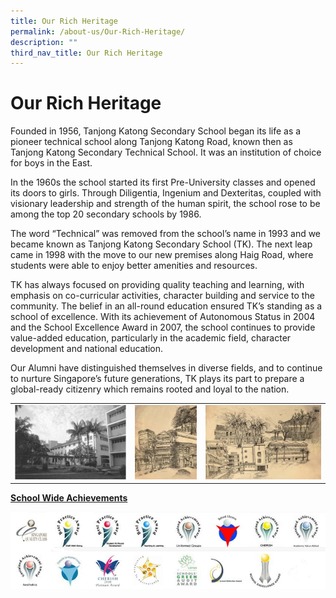 ```yaml
---
title: Our Rich Heritage
permalink: /about-us/Our-Rich-Heritage/
description: ""
third_nav_title: Our Rich Heritage
---
```

# Our Rich Heritage
Founded in 1956, Tanjong Katong Secondary School began its life as a pioneer technical school along Tanjong Katong Road, known then as Tanjong Katong Secondary Technical School. It was an institution of choice for boys in the East.

In the 1960s the school started its first Pre-University classes and opened its doors to girls. Through Diligentia, Ingenium and Dexteritas, coupled with visionary leadership and strength of the human spirit, the school rose to be among the top 20 secondary schools by 1986.

The word “Technical” was removed from the school’s name in 1993 and we became known as Tanjong Katong Secondary School (TK). The next leap came in 1998 with the move to our new premises along Haig Road, where students were able to enjoy better amenities and resources.

TK has always focused on providing quality teaching and learning, with emphasis on co-curricular activities, character building and service to the community. The belief in an all-round education ensured TK’s standing as a school of excellence. With its achievement of Autonomous Status in 2004 and the School Excellence Award in 2007, the school continues to provide value-added education, particularly in the academic field, character development and national education.

Our Alumni have distinguished themselves in diverse fields, and to continue to nurture Singapore’s future generations, TK plays its part to prepare a global-ready citizenry which remains rooted and loyal to the nation.

|   |   |   |
|---|---|---|
| ![](/images/About%20us/1.jpg)  | ![](/images/About%20us/2.jpg)  | ![](/images/About%20us/3.jpg)  |

<b><u>School Wide Achievements</u></b>

![](/images/About%20us/schoolwide-logos-1.jpg)